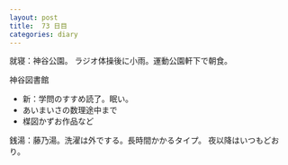 ```yaml
---
layout: post
title:  73 日目
categories: diary
---
```


就寝：神谷公園。
ラジオ体操後に小雨。運動公園軒下で朝食。

神谷図書館
* 新：学問のすすめ読了。眠い。
* あいまいさの数理途中まで
* 楳図かずお作品など

銭湯：藤乃湯。洗濯は外でする。長時間かかるタイプ。
夜以降はいつもどおり。
